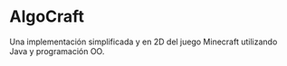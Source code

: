 # AlgoCraft

Una implementación simplificada y en 2D del juego Minecraft utilizando Java y programación OO.
